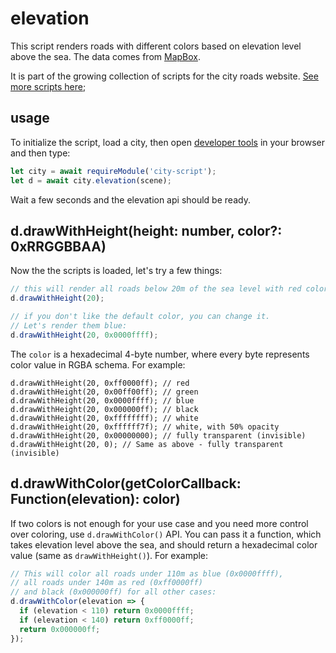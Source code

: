 # elevation

This script renders roads with different colors based on elevation level above the sea. The data comes from
[MapBox](https://blog.mapbox.com/global-elevation-data-6689f1d0ba65).

It is part of the growing collection of scripts for the city roads website. [See more scripts here](https://github.com/anvaka/city-script#city-script);

## usage

To initialize the script, load a city, then open [developer tools](https://support.airtable.com/hc/en-us/articles/232313848-How-to-open-the-developer-console) in your browser and then type:

``` js
let city = await requireModule('city-script');
let d = await city.elevation(scene);
```

Wait a few seconds and the elevation api should be ready.

## d.drawWithHeight(height: number, color?: 0xRRGGBBAA)

Now the the scripts is loaded, let's try a few things:

``` js
// this will render all roads below 20m of the sea level with red color
d.drawWithHeight(20); 

// if you don't like the default color, you can change it.
// Let's render them blue:
d.drawWithHeight(20, 0x0000ffff); 
```

The `color` is a hexadecimal 4-byte number, where every byte represents color
value in RGBA schema. For example:

```
d.drawWithHeight(20, 0xff0000ff); // red
d.drawWithHeight(20, 0x00ff00ff); // green
d.drawWithHeight(20, 0x0000ffff); // blue
d.drawWithHeight(20, 0x000000ff); // black
d.drawWithHeight(20, 0xffffffff); // white
d.drawWithHeight(20, 0xffffff7f); // white, with 50% opacity
d.drawWithHeight(20, 0x00000000); // fully transparent (invisible)
d.drawWithHeight(20, 0); // Same as above - fully transparent (invisible)
```

## d.drawWithColor(getColorCallback: Function(elevation): color)

If two colors is not enough for your use case and you need more control over coloring, use
`d.drawWithColor()` API. You can pass it a function, which takes elevation level above the sea,
and should return a hexadecimal color value (same as `drawWithHeight()`). For example:

``` js
// This will color all roads under 110m as blue (0x0000ffff),
// all roads under 140m as red (0xff0000ff)
// and black (0x000000ff) for all other cases:
d.drawWithColor(elevation => {
  if (elevation < 110) return 0x0000ffff;
  if (elevation < 140) return 0xff0000ff;
  return 0x000000ff;
});
```

